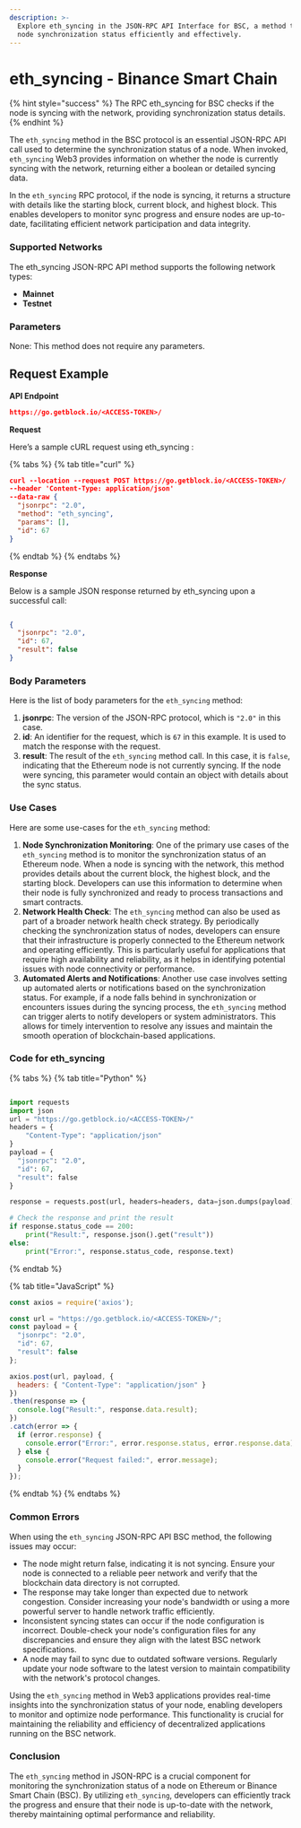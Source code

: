 ```yaml
---
description: >-
  Explore eth_syncing in the JSON-RPC API Interface for BSC, a method to check
  node synchronization status efficiently and effectively.
---
```


# eth\_syncing - Binance Smart Chain

{% hint style="success" %}
The RPC eth\_syncing for BSC checks if the node is syncing with the network, providing synchronization status details.
{% endhint %}

The `eth_syncing` method in the BSC protocol is an essential JSON-RPC API call used to determine the synchronization status of a node. When invoked, `eth_syncing` Web3 provides information on whether the node is currently syncing with the network, returning either a boolean or detailed syncing data.

In the `eth_syncing` RPC protocol, if the node is syncing, it returns a structure with details like the starting block, current block, and highest block. This enables developers to monitor sync progress and ensure nodes are up-to-date, facilitating efficient network participation and data integrity.

### Supported Networks

The eth\_syncing JSON-RPC API method supports the following network types:

* **Mainnet**
* **Testnet**

### Parameters

None: This method does not require any parameters.

## Request Example

**API Endpoint**

```json
https://go.getblock.io/<ACCESS-TOKEN>/
```

**Request**

Here’s a sample cURL request using eth\_syncing :

{% tabs %}
{% tab title="curl" %}
```json
curl --location --request POST https://go.getblock.io/<ACCESS-TOKEN>/
--header 'Content-Type: application/json' 
--data-raw {
  "jsonrpc": "2.0",
  "method": "eth_syncing",
  "params": [],
  "id": 67
}
```
{% endtab %}
{% endtabs %}

**Response**

Below is a sample JSON response returned by eth\_syncing upon a successful call:

```json

{
  "jsonrpc": "2.0",
  "id": 67,
  "result": false
}

```

### Body Parameters

Here is the list of body parameters for the `eth_syncing` method:

1. **jsonrpc**: The version of the JSON-RPC protocol, which is `"2.0"` in this case.
2. **id**: An identifier for the request, which is `67` in this example. It is used to match the response with the request.
3. **result**: The result of the `eth_syncing` method call. In this case, it is `false`, indicating that the Ethereum node is not currently syncing. If the node were syncing, this parameter would contain an object with details about the sync status.

### Use Cases

Here are some use-cases for the `eth_syncing` method:

1. **Node Synchronization Monitoring**: One of the primary use cases of the `eth_syncing` method is to monitor the synchronization status of an Ethereum node. When a node is syncing with the network, this method provides details about the current block, the highest block, and the starting block. Developers can use this information to determine when their node is fully synchronized and ready to process transactions and smart contracts.
2. **Network Health Check**: The `eth_syncing` method can also be used as part of a broader network health check strategy. By periodically checking the synchronization status of nodes, developers can ensure that their infrastructure is properly connected to the Ethereum network and operating efficiently. This is particularly useful for applications that require high availability and reliability, as it helps in identifying potential issues with node connectivity or performance.
3. **Automated Alerts and Notifications**: Another use case involves setting up automated alerts or notifications based on the synchronization status. For example, if a node falls behind in synchronization or encounters issues during the syncing process, the `eth_syncing` method can trigger alerts to notify developers or system administrators. This allows for timely intervention to resolve any issues and maintain the smooth operation of blockchain-based applications.

### Code for eth\_syncing

{% tabs %}
{% tab title="Python" %}
```python

import requests
import json
url = "https://go.getblock.io/<ACCESS-TOKEN>/"
headers = {
    "Content-Type": "application/json"
}
payload = {
  "jsonrpc": "2.0",
  "id": 67,
  "result": false
}

response = requests.post(url, headers=headers, data=json.dumps(payload))

# Check the response and print the result
if response.status_code == 200:
    print("Result:", response.json().get("result"))
else:
    print("Error:", response.status_code, response.text)

```
{% endtab %}

{% tab title="JavaScript" %}
```javascript
const axios = require('axios');

const url = "https://go.getblock.io/<ACCESS-TOKEN>/";
const payload = {
  "jsonrpc": "2.0",
  "id": 67,
  "result": false
};

axios.post(url, payload, {
  headers: { "Content-Type": "application/json" }
})
.then(response => {
  console.log("Result:", response.data.result);
})
.catch(error => {
  if (error.response) {
    console.error("Error:", error.response.status, error.response.data);
  } else {
    console.error("Request failed:", error.message);
  }
});
```
{% endtab %}
{% endtabs %}

### Common Errors

When using the `eth_syncing` JSON-RPC API BSC method, the following issues may occur:

* The node might return false, indicating it is not syncing. Ensure your node is connected to a reliable peer network and verify that the blockchain data directory is not corrupted.
* The response may take longer than expected due to network congestion. Consider increasing your node's bandwidth or using a more powerful server to handle network traffic efficiently.
* Inconsistent syncing states can occur if the node configuration is incorrect. Double-check your node's configuration files for any discrepancies and ensure they align with the latest BSC network specifications.
* A node may fail to sync due to outdated software versions. Regularly update your node software to the latest version to maintain compatibility with the network's protocol changes.

Using the `eth_syncing` method in Web3 applications provides real-time insights into the synchronization status of your node, enabling developers to monitor and optimize node performance. This functionality is crucial for maintaining the reliability and efficiency of decentralized applications running on the BSC network.

### Conclusion

The `eth_syncing` method in JSON-RPC is a crucial component for monitoring the synchronization status of a node on Ethereum or Binance Smart Chain (BSC). By utilizing `eth_syncing`, developers can efficiently track the progress and ensure that their node is up-to-date with the network, thereby maintaining optimal performance and reliability.
